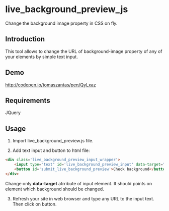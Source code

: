 # live_background_preview_js
Change the background image property in CSS on fly.

## Introduction

This tool allows to change the URL of background-image property of any of your elements by simple text input.

## Demo
http://codepen.io/tomaszantas/pen/QyLxaz


## Requirements

JQuery


## Usage

1. Import live_background_preview.js file.

2. Add text input and button to html file:

```html
<div class='live_background_preview_input_wrapper'>
    <input type="text" id='live_background_preview_input' data-target="#header" name="live_background_preview_input" placeholder="Put here the URL to the image">
    <button id='submit_live_background_preview'>Check background</button>
</div>
```

Change only **data-target** atrribute of input element. It should points on element which background should be changed.

3. Refresh your site in web browser and type any URL to the input text. Then click on button.

